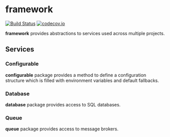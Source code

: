 # framework

[![Build Status](http://drone.srcd.host/api/badges/src-d/framework/status.svg)](http://drone.srcd.host/src-d/framework)
[![codecov.io](https://codecov.io/gh/src-d/framework/branch/master/graph/badge.svg?token=am2H6bJkdp)](https://codecov.io/gh/src-d/framework)

**framework** provides abstractions to services used across multiple projects.

## Services

### Configurable

**configurable** package provides a method to define a configuration structure
which is filled with environment variables and default fallbacks.

### Database

**database** package provides access to SQL databases.

### Queue

**queue** package provides access to message brokers.
